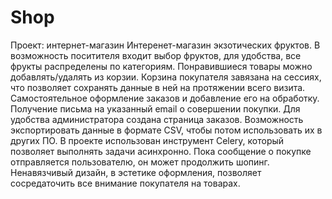 # Shop
Проект: интернет-магазин 
Интеренет-магазин экзотических фруктов. 
В возможность поситителя входит выбор фруктов, для удобства, все фрукты распределены по категориям. 
Понравившиеся товары можно добавлять/удалять из корзии.
Корзина покупателя завязана на сессиях, что позволяет сохранять данные в ней на протяжении всего визита. 
Самостоятельное оформление заказов и добавление его на обработку. Получение письма на указанный email о совершении покупки.
Для удобства администратора создана страница заказов.
Возможность экспортировать данные в формате CSV, чтобы потом использовать их в других ПО.
В проекте использован инструмент Celery, который позволяет выполнять задачи асинхронно. Пока сообщение о покупке 
отправляется пользователю, он может продолжить шопинг. 
Ненавязчивый дизайн, в эстетике оформления, позволяет сосредаточить все внимание покупателя на товарах.
